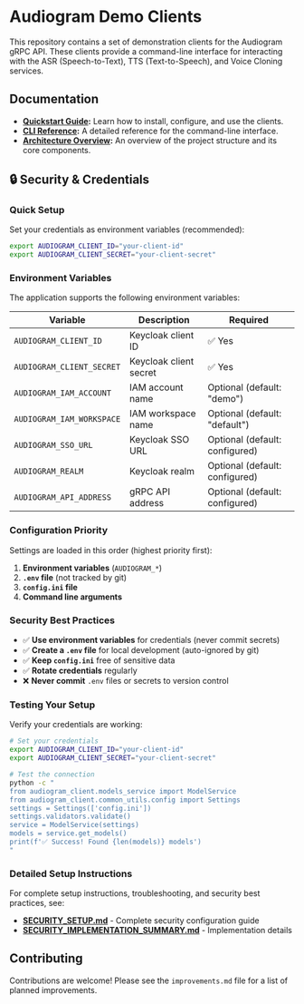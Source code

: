 # Audiogram Demo Clients

This repository contains a set of demonstration clients for the Audiogram gRPC API. These clients provide a command-line interface for interacting with the ASR (Speech-to-Text), TTS (Text-to-Speech), and Voice Cloning services.

## Documentation

- **[Quickstart Guide](docs/quickstart.md):** Learn how to install, configure, and use the clients.
- **[CLI Reference](docs/cli.md):** A detailed reference for the command-line interface.
- **[Architecture Overview](docs/architecture.md):** An overview of the project structure and its core components.

## 🔒 Security & Credentials

### Quick Setup

Set your credentials as environment variables (recommended):

```bash
export AUDIOGRAM_CLIENT_ID="your-client-id"
export AUDIOGRAM_CLIENT_SECRET="your-client-secret"
```

### Environment Variables

The application supports the following environment variables:

| Variable | Description | Required |
|----------|-------------|----------|
| `AUDIOGRAM_CLIENT_ID` | Keycloak client ID | ✅ Yes |
| `AUDIOGRAM_CLIENT_SECRET` | Keycloak client secret | ✅ Yes |
| `AUDIOGRAM_IAM_ACCOUNT` | IAM account name | Optional (default: "demo") |
| `AUDIOGRAM_IAM_WORKSPACE` | IAM workspace name | Optional (default: "default") |
| `AUDIOGRAM_SSO_URL` | Keycloak SSO URL | Optional (default: configured) |
| `AUDIOGRAM_REALM` | Keycloak realm | Optional (default: configured) |
| `AUDIOGRAM_API_ADDRESS` | gRPC API address | Optional (default: configured) |

### Configuration Priority

Settings are loaded in this order (highest priority first):

1. **Environment variables** (`AUDIOGRAM_*`)
2. **`.env` file** (not tracked by git)
3. **`config.ini` file**
4. **Command line arguments**

### Security Best Practices

- ✅ **Use environment variables** for credentials (never commit secrets)
- ✅ **Create a `.env` file** for local development (auto-ignored by git)
- ✅ **Keep `config.ini`** free of sensitive data
- ✅ **Rotate credentials** regularly
- ❌ **Never commit** `.env` files or secrets to version control

### Testing Your Setup

Verify your credentials are working:

```bash
# Set your credentials
export AUDIOGRAM_CLIENT_ID="your-client-id"
export AUDIOGRAM_CLIENT_SECRET="your-client-secret"

# Test the connection
python -c "
from audiogram_client.models_service import ModelService
from audiogram_client.common_utils.config import Settings
settings = Settings(['config.ini'])
settings.validators.validate()
service = ModelService(settings)
models = service.get_models()
print(f'✅ Success! Found {len(models)} models')
"
```

### Detailed Setup Instructions

For complete setup instructions, troubleshooting, and security best practices, see:
- **[SECURITY_SETUP.md](SECURITY_SETUP.md)** - Complete security configuration guide
- **[SECURITY_IMPLEMENTATION_SUMMARY.md](SECURITY_IMPLEMENTATION_SUMMARY.md)** - Implementation details

## Contributing

Contributions are welcome! Please see the `improvements.md` file for a list of planned improvements.

